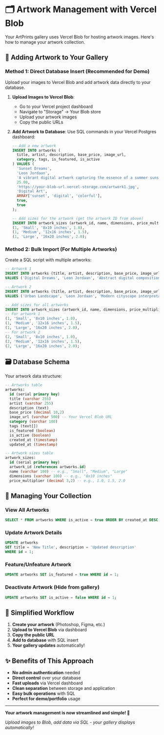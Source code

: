 # 🗂️ Artwork Management with Vercel Blob

Your ArtPrints gallery uses Vercel Blob for hosting artwork images. Here's how to manage your artwork collection.

## 🎨 Adding Artwork to Your Gallery

### Method 1: Direct Database Insert (Recommended for Demo)
Upload your images to Vercel Blob and add artwork data directly to your database.

1. **Upload Images to Vercel Blob**:
   - Go to your Vercel project dashboard
   - Navigate to "Storage" → Your Blob store
   - Upload your artwork images
   - Copy the public URLs

2. **Add Artwork to Database**:
   Use SQL commands in your Vercel Postgres dashboard:

   ```sql
   -- Add a new artwork
   INSERT INTO artworks (
     title, artist, description, base_price, image_url, 
     category, tags, is_featured, is_active
   ) VALUES (
     'Sunset Dreams', 
     'Leon Jordaan', 
     'A vibrant digital artwork capturing the essence of a summer sunset',
     25.00,
     'https://your-blob-url.vercel-storage.com/artwork1.jpg',
     'Digital Art',
     ARRAY['sunset', 'digital', 'colorful'],
     true,
     true
   );

   -- Add sizes for the artwork (get the artwork ID from above)
   INSERT INTO artwork_sizes (artwork_id, name, dimensions, price_multiplier) VALUES
   (1, 'Small', '8x10 inches', 1.0),
   (1, 'Medium', '12x16 inches', 1.5),
   (1, 'Large', '16x20 inches', 2.0);
   ```

### Method 2: Bulk Import (For Multiple Artworks)
Create a SQL script with multiple artworks:

```sql
-- Artwork 1
INSERT INTO artworks (title, artist, description, base_price, image_url, category, tags, is_featured, is_active) 
VALUES ('Digital Dreams', 'Leon Jordaan', 'Abstract digital composition', 30.00, 'https://your-blob-url.vercel-storage.com/art1.jpg', 'Abstract', ARRAY['digital', 'abstract'], true, true);

-- Artwork 2  
INSERT INTO artworks (title, artist, description, base_price, image_url, category, tags, is_featured, is_active)
VALUES ('Urban Landscape', 'Leon Jordaan', 'Modern cityscape interpretation', 35.00, 'https://your-blob-url.vercel-storage.com/art2.jpg', 'Landscape', ARRAY['urban', 'landscape'], false, true);

-- Add sizes for all artworks
INSERT INTO artwork_sizes (artwork_id, name, dimensions, price_multiplier) VALUES
-- For artwork 1
(1, 'Small', '8x10 inches', 1.0),
(1, 'Medium', '12x16 inches', 1.5), 
(1, 'Large', '16x20 inches', 2.0),
-- For artwork 2
(2, 'Small', '8x10 inches', 1.0),
(2, 'Medium', '12x16 inches', 1.5),
(2, 'Large', '16x20 inches', 2.0);
```

## 🗃️ Database Schema

Your artwork data structure:

```sql
-- Artworks table
artworks:
  id (serial primary key)
  title (varchar 255)
  artist (varchar 255) 
  description (text)
  base_price (decimal 10,2)
  image_url (varchar 500) -- Your Vercel Blob URL
  category (varchar 100)
  tags (text[])
  is_featured (boolean)
  is_active (boolean)
  created_at (timestamp)
  updated_at (timestamp)

-- Artwork sizes table  
artwork_sizes:
  id (serial primary key)
  artwork_id (references artworks.id)
  name (varchar 100) -- e.g., "Small", "Medium", "Large"
  dimensions (varchar 100) -- e.g., "8x10 inches"
  price_multiplier (decimal 3,2) -- e.g., 1.0, 1.5, 2.0
```

## 🔧 Managing Your Collection

### View All Artworks
```sql
SELECT * FROM artworks WHERE is_active = true ORDER BY created_at DESC;
```

### Update Artwork Details
```sql
UPDATE artworks 
SET title = 'New Title', description = 'Updated description'
WHERE id = 1;
```

### Feature/Unfeature Artwork
```sql
UPDATE artworks SET is_featured = true WHERE id = 1;
```

### Deactivate Artwork (Hide from gallery)
```sql
UPDATE artworks SET is_active = false WHERE id = 1;
```

## 🎯 Simplified Workflow

1. **Create your artwork** (Photoshop, Figma, etc.)
2. **Upload to Vercel Blob** via dashboard
3. **Copy the public URL** 
4. **Add to database** with SQL insert
5. **Your gallery updates** automatically!

## ✨ Benefits of This Approach

- **No admin authentication** needed
- **Direct control** over your database
- **Fast uploads** via Vercel dashboard
- **Clean separation** between storage and application
- **Easy bulk operations** with SQL
- **Perfect for demo/portfolio** usage

---

**Your artwork management is now streamlined and simple! 🎨**

*Upload images to Blob, add data via SQL - your gallery displays automatically!*
